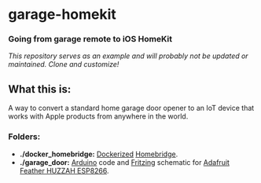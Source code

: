 # garage-homekit

### Going from garage remote to iOS HomeKit

*This repository serves as an example and will probably not be updated or maintained. Clone and customize!*

## What this is:

A way to convert a standard home garage door opener to an IoT device that works with Apple products from anywhere in the world.

### Folders:

* **./docker_homebridge:** [Dockerized](https://www.docker.com/) [Homebridge](https://github.com/nfarina/homebridge).
* **./garage_door:** [Arduino](https://www.arduino.cc/) code and [Fritzing](www.fritzing.org) schematic for [Adafruit Feather HUZZAH ESP8266](https://learn.adafruit.com/adafruit-feather-huzzah-esp8266/overview).
